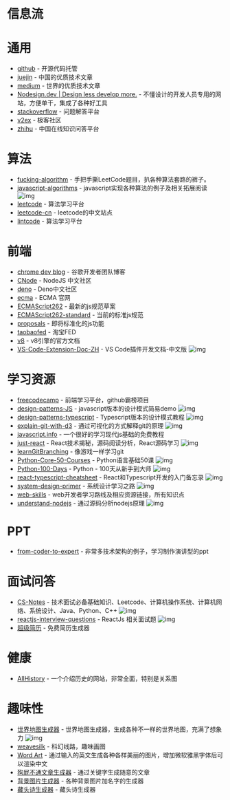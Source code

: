 # 信息流

# 通用

- [github](https://github.com/) - 开源代码托管
- [juejin](https://juejin.im/) - 中国的优质技术文章
- [medium](https://medium.com/) - 世界的优质技术文章
- [Nodesign.dev | Design less develop more.](https://nodesign.dev/) - 不懂设计的开发人员专用的网站，方便单干，集成了各种好工具
- [stackoverflow](https://stackoverflow.com/) - 问题解答平台
- [v2ex](https://www.v2ex.com/) - 极客社区
- [zhihu](https://www.zhihu.com/) - 中国在线知识问答平台

# 算法

- [fucking-algorithm](https://github.com/labuladong/fucking-algorithm) - 手把手撕LeetCode题目，扒各种算法套路的裤子。
- [javascript-algorithms](https://github.com/trekhleb/javascript-algorithms) - javascript实现各种算法的例子及相关拓展阅读 ![img](https://img.shields.io/github/stars/trekhleb/javascript-algorithms)
- [leetcode](https://leetcode.com/) - 算法学习平台
- [leetcode-cn](https://leetcode-cn.com/) - leetcode的中文站点
- [lintcode](https://www.lintcode.com/) - 算法学习平台


# 前端

- [chrome dev blog](https://web.dev/blog/) - 谷歌开发者团队博客
- [CNode](https://cnodejs.org/) - NodeJS 中文社区
- [deno](https://deno.js.cn/) - Deno中文社区
- [ecma](http://www.ecma-international.org/) - ECMA 官网
- [ECMAScript262](https://tc39.es/ecma262/) - 最新的js规范草案
- [ECMAScript262-standard](http://www.ecma-international.org/publications/standards/Ecma-262.htm) - 当前的标准js规范
- [proposals](https://github.com/tc39/proposals) - 即将标准化的js功能
- [taobaofed](http://taobaofed.org/) - 淘宝FED
- [v8](https://v8.dev/docs) - v8引擎的官方文档
- [VS-Code-Extension-Doc-ZH](https://github.com/Liiked/VS-Code-Extension-Doc-ZH) - VS Code插件开发文档-中文版 ![img](https://img.shields.io/github/stars/Liiked/VS-Code-Extension-Doc-ZH)


# 学习资源

- [freecodecamp](https://www.freecodecamp.org/) - 前端学习平台，github霸榜项目
- [design-patterns-JS](https://github.com/fbeline/design-patterns-JS) - javascript版本的设计模式简易demo ![img](https://img.shields.io/github/stars/fbeline/design-patterns-JS)
- [design-patterns-typescript](https://github.com/RefactoringGuru/design-patterns-typescript) - Typescript版本的设计模式教程 ![img](https://img.shields.io/github/stars/RefactoringGuru/design-patterns-typescript)
- [explain-git-with-d3](https://github.com/onlywei/explain-git-with-d3) - 通过可视化的方式解释git的原理 ![img](https://img.shields.io/github/stars/onlywei/explain-git-with-d3)
- [javascript.info](https://zh.javascript.info/) - 一个很好的学习现代js基础的免费教程
- [just-react](https://github.com/BetaSu/just-react) - React技术揭秘，源码阅读分析，React源码学习 ![img](https://img.shields.io/github/stars/BetaSu/just-react)
- [learnGitBranching](https://github.com/pcottle/learnGitBranching) - 像游戏一样学习git
- [Python-Core-50-Courses](https://github.com/jackfrued/Python-Core-50-Courses) - Python语言基础50课 ![img](https://img.shields.io/github/stars/jackfrued/Python-Core-50-Courses)
- [Python-100-Days](https://github.com/jackfrued/Python-100-Days) - Python - 100天从新手到大师 ![img](https://img.shields.io/github/stars/jackfrued/Python-100-Days)
- [react-typescript-cheatsheet](https://github.com/typescript-cheatsheets/react-typescript-cheatsheet) - React和Typescript开发的入门备忘录 ![img](https://img.shields.io/github/stars/typescript-cheatsheets/react-typescript-cheatsheet)
- [system-design-primer](https://github.com/donnemartin/system-design-primer) - 系统设计学习之路 ![img](https://img.shields.io/github/stars/donnemartin/system-design-primer)
- [web-skills](https://github.com/andreasbm/web-skills) - web开发者学习路线及相应资源链接，所有知识点
- [understand-nodejs](https://github.com/theanarkh/understand-nodejs) - 通过源码分析nodejs原理 ![img](https://img.shields.io/github/stars/theanarkh/understand-nodejs)


# PPT
- [from-coder-to-expert](https://github.com/FunnyLiu/from_coder_to_expert) - 非常多技术架构的例子，学习制作演讲型的ppt

# 面试问答


- [CS-Notes](https://github.com/CyC2018/CS-Notes) - 技术面试必备基础知识、Leetcode、计算机操作系统、计算机网络、系统设计、Java、Python、C++ ![img](https://img.shields.io/github/stars/CyC2018/CS-Notes)
- [reactjs-interview-questions](https://github.com/sudheerj/reactjs-interview-questions) - ReactJs 相关面试题 ![img](https://img.shields.io/github/stars/sudheerj/reactjs-interview-questions)
- [超级简历](https://www.wondercv.com/) - 免费简历生成器


# 健康

- [AllHistory](https://www.allhistory.com/) - 一个介绍历史的网站，非常全面，特别是关系图


# 趣味性

- [世界地图生成器](https://github.com/Azgaar/Fantasy-Map-Generator) - 世界地图生成器，生成各种不一样的世界地图，充满了想象力 ![img](https://img.shields.io/github/stars/Azgaar/Fantasy-Map-Generator)
- [weavesilk](http://weavesilk.com/) - 科幻线路，趣味画图
- [Word Art](https://wordart.com/create) - 通过输入的英文生成各种各样美丽的图片，增加微软雅黑字体后可以渲染中文
- [狗屁不通文章生成器](https://suulnnka.github.io/BullshitGenerator/index.html) - 通过关键字生成随意的文章
- [背景图片生成器](https://cc.bjadjty.com/index.php) - 各种背景图片加名字的生成器
- [藏头诗生成器](https://cts.chazhi.net/) - 藏头诗生成器